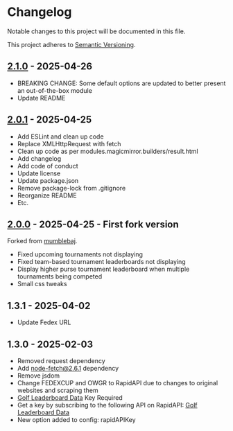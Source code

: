 # Changelog

Notable changes to this project will be documented in this file.

This project adheres to [Semantic Versioning](https://semver.org/spec/v2.0.0.html).

## [2.1.0](https://github.com/dathbe/MMM-PGA/compare/v2.0.1...v2.1.0) - 2025-04-26

- BREAKING CHANGE:  Some default options are updated to better present an out-of-the-box module
- Update README

## [2.0.1](https://github.com/dathbe/MMM-PGA/compare/v2.0.0...v2.0.1) - 2025-04-25

- Add ESLint and clean up code
- Replace XMLHttpRequest with fetch
- Clean up code as per modules.magicmirror.builders/result.html
- Add changelog
- Add code of conduct
- Update license
- Update package.json
- Remove package-lock from .gitignore
- Reorganize README
- Etc.

## [2.0.0](https://github.com/mumblebaj/MMM-PGA/compare/master...dathbe:MMM-PGA:v2.0.0) - 2025-04-25 - First fork version

Forked from [mumblebaj](https://github.com/mumblebaj/MMM-PGA).
- Fixed upcoming tournaments not displaying
- Fixed team-based tournament leaderboards not displaying
- Display higher purse tournament leaderboard when multiple tournaments being competed
- Small css tweaks

## 1.3.1 - 2025-04-02

- Update Fedex URL

## 1.3.0 - 2025-02-03

- Removed request dependency
- Add node-fetch@2.6.1 dependency
- Remove jsdom
- Change FEDEXCUP and OWGR to RapidAPI due to changes to original websites and scraping them
- [Golf Leaderboard Data](https://rapidapi.com/sportcontentapi/api/golf-leaderboard-data) Key Required
- Get a key by subscribing to the following API on RapidAPI: [Golf Leaderboard Data](https://rapidapi.com/sportcontentapi/api/golf-leaderboard-data) 
- New option added to config: rapidAPIKey
